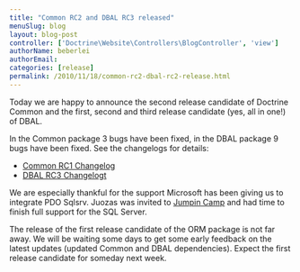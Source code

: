 ```yaml
---
title: "Common RC2 and DBAL RC3 released"
menuSlug: blog
layout: blog-post
controller: ['Doctrine\Website\Controllers\BlogController', 'view']
authorName: beberlei
authorEmail:
categories: [release]
permalink: /2010/11/18/common-rc2-dbal-rc2-release.html
---
```

Today we are happy to announce the second release candidate of Doctrine
Common and the first, second and third release candidate (yes, all in
one!) of DBAL.

In the Common package 3 bugs have been fixed, in the DBAL package 9 bugs
have been fixed. See the changelogs for details:

-   [Common RC1
    Changelog](http://www.doctrine-project.org/jira/browse/DCOM/fixforversion/10093)
-   [DBAL RC3
    Changelogt](http://www.doctrine-project.org/jira/browse/DBAL/fixforversion/10094)

We are especially thankful for the support Microsoft has been giving us
to integrate PDO Sqlsrv. Juozas was invited to [Jumpin
Camp](http://www.jumpincamp.com) and had time to finish full support for
the SQL Server.

The release of the first release candidate of the ORM package is not far
away. We will be waiting some days to get some early feedback on the
latest updates (updated Common and DBAL dependencies). Expect the first
release candidate for someday next week.
